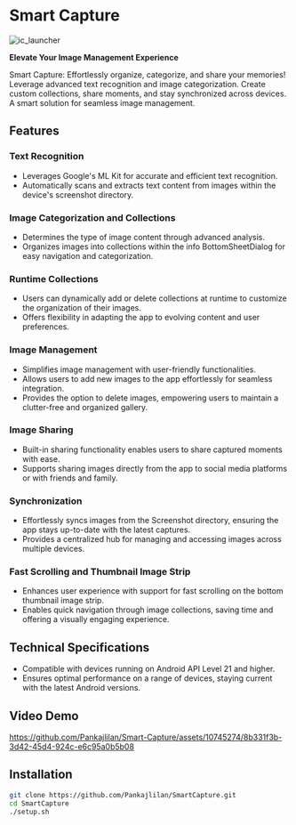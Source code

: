 # Smart Capture

![ic_launcher](https://github.com/Pankajlilan/Smart-Capture/assets/10745274/6b17a956-f888-450e-a993-6fcc763651fb)

**Elevate Your Image Management Experience**

Smart Capture: Effortlessly organize, categorize, and share your memories! Leverage advanced text recognition and image categorization. Create custom collections, share moments, and stay synchronized across devices. A smart solution for seamless image management.

## Features

### Text Recognition
- Leverages Google's ML Kit for accurate and efficient text recognition.
- Automatically scans and extracts text content from images within the device's screenshot directory.

### Image Categorization and Collections
- Determines the type of image content through advanced analysis.
- Organizes images into collections within the info BottomSheetDialog for easy navigation and categorization.

### Runtime Collections
- Users can dynamically add or delete collections at runtime to customize the organization of their images.
- Offers flexibility in adapting the app to evolving content and user preferences.

### Image Management
- Simplifies image management with user-friendly functionalities.
- Allows users to add new images to the app effortlessly for seamless integration.
- Provides the option to delete images, empowering users to maintain a clutter-free and organized gallery.

### Image Sharing
- Built-in sharing functionality enables users to share captured moments with ease.
- Supports sharing images directly from the app to social media platforms or with friends and family.

### Synchronization
- Effortlessly syncs images from the Screenshot directory, ensuring the app stays up-to-date with the latest captures.
- Provides a centralized hub for managing and accessing images across multiple devices.

### Fast Scrolling and Thumbnail Image Strip
- Enhances user experience with support for fast scrolling on the bottom thumbnail image strip.
- Enables quick navigation through image collections, saving time and offering a visually engaging experience.

## Technical Specifications
- Compatible with devices running on Android API Level 21 and higher.
- Ensures optimal performance on a range of devices, staying current with the latest Android versions.

## Video Demo

https://github.com/Pankajlilan/Smart-Capture/assets/10745274/8b331f3b-3d42-45d4-924c-e6c95a0b5b08

## Installation
```bash
git clone https://github.com/Pankajlilan/SmartCapture.git
cd SmartCapture
./setup.sh
